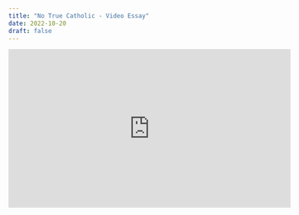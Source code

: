 ```yaml
---
title: "No True Catholic - Video Essay"
date: 2022-10-20
draft: false
---
```

<iframe title="&quot;No True Catholic&quot; - Video Essay by Pinesap" src="https://cozyclips.net/videos/embed/d569e62d-ba4d-420c-aa0a-389dcaa28cd6?peertubeLink=0" allowfullscreen="" sandbox="allow-same-origin allow-scripts allow-popups" width="560" height="315" frameborder="0"></iframe>
